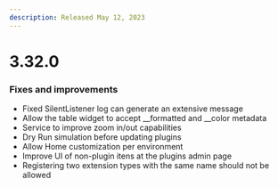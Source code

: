```yaml
---
description: Released May 12, 2023
---
```


# 3.32.0

### Fixes and improvements

* Fixed SilentListener log can generate an extensive message
* Allow the table widget to accept \_\_formatted and \_\_color metadata
* Service to improve zoom in/out capabilities
* Dry Run simulation before updating plugins
* Allow Home customization per environment
* Improve UI of non-plugin itens at the plugins admin page
* Registering two extension types with the same name should not be allowed

